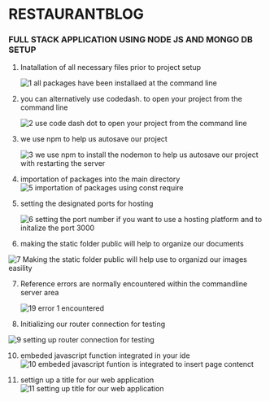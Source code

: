 # RESTAURANTBLOG
### FULL STACK APPLICATION USING NODE JS AND MONGO DB SETUP

1. Inatallation of all necessary files prior to project setup

   ![1  all packages have been installaed at the command line](https://github.com/user-attachments/assets/fcafb803-f8eb-47bd-9d2a-a67b67b331cc)

2. you can alternatively use codedash. to open your project from the command line

   ![2  use code dash dot to open your project from the command line](https://github.com/user-attachments/assets/87a510fe-44ca-4ef7-8f41-8588f61a81fe)

3. we use npm to help us autosave our project

   ![3  we use npm to install the nodemon to help us autosave our project with restarting the server](https://github.com/user-attachments/assets/d2984b64-394f-4739-8d5b-8377a9253c06)

4.  importation of packages into the main directory
   ![5  importation of packages using const require](https://github.com/user-attachments/assets/3d6b56e3-4fbc-47f3-ad2b-9564e1cbaea0)
5. setting the designated ports for hosting

   ![6  setting the port number if you want to use a hosting platform and to initalize the port 3000](https://github.com/user-attachments/assets/f2d265ad-a60e-4bf0-8037-854bf7d395bd)

6. making the static folder public will help to organize our documents

![7  Making the static folder public will help use to organizd our images easility](https://github.com/user-attachments/assets/550a39c4-079f-46ff-921b-d763c11f1098)

7. Reference errors are normally encountered within the commandline server area

   ![19 error 1 encountered](https://github.com/user-attachments/assets/4360ccfa-c7c1-4986-b7ff-b7e674f0ba3c)

8. Initializing our router connection for testing
    
![9  setting up router connection for testing](https://github.com/user-attachments/assets/2ed270e8-da5d-4123-a8e7-12d7b494d0c6)

10. embeded javascript function integrated in your ide
![10  embeded javascript funtion is integrated to insert page contenct](https://github.com/user-attachments/assets/74fbfba2-3086-4e4b-b0f6-4b246e3b2e94)

11.   settign up a title for our web application
     ![11  setting up title for our web application](https://github.com/user-attachments/assets/84c9eb6b-d6f6-49b9-9458-7623565c368d)
